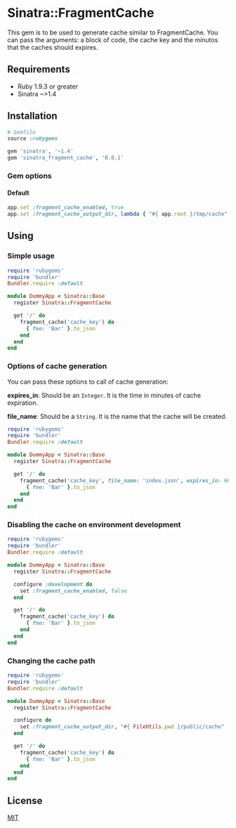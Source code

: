 # Sinatra::FragmentCache

This gem is to be used to generate cache similar to FragmentCache. You can pass the arguments: a block of code, the cache key and the minutos that the caches should expires.

## Requirements

- Ruby 1.9.3 or greater
- Sinatra ~>1.4

## Installation

```ruby
# Gemfile
source :rubygems

gem 'sinatra', '~1.4'
gem 'sinatra_fragment_cache', '0.0.1'
```

### Gem options

#### Default

```ruby
app.set :fragment_cache_enabled, true
app.set :fragment_cache_output_dir, lambda { "#{ app.root }/tmp/cache" }
```

## Using

### Simple usage

```ruby
require 'rubygems'
require 'bundler'
Bundler.require :default

module DummyApp < Sinatra::Base
  register Sinatra::FragmentCache

  get '/' do
    fragment_cache('cache_key') do
      { foo: 'Bar' }.to_json
    end
  end
end
```

### Options of cache generation

You can pass these options to call of cache generation:

**expires_in**: Should be an `Integer`. It is the time in minutes of cache expiration.

**file_name**: Should be a `String`. It is the name that the cache will be created.


```ruby
require 'rubygems'
require 'bundler'
Bundler.require :default

module DummyApp < Sinatra::Base
  register Sinatra::FragmentCache

  get '/' do
    fragment_cache('cache_key', file_name: 'index.json', expires_in: 60) do
      { foo: 'Bar' }.to_json
    end
  end
end
```

### Disabling the cache on environment development

```ruby
require 'rubygems'
require 'bundler'
Bundler.require :default

module DummyApp < Sinatra::Base
  register Sinatra::FragmentCache

  configure :development do
    set :fragment_cache_enabled, false
  end

  get '/' do
    fragment_cache('cache_key') do
      { foo: 'Bar' }.to_json
    end
  end
end
```

### Changing the cache path

```ruby
require 'rubygems'
require 'bundler'
Bundler.require :default

module DummyApp < Sinatra::Base
  register Sinatra::FragmentCache

  configure do
    set :fragment_cache_output_dir, "#{ FileUtils.pwd }/public/cache"
  end

  get '/' do
    fragment_cache('cache_key') do
      { foo: 'Bar' }.to_json
    end
  end
end
```

## License

[MIT](https://github.com/adrianotadao/sinatra-fragment-cache/blob/master/LICENSE)